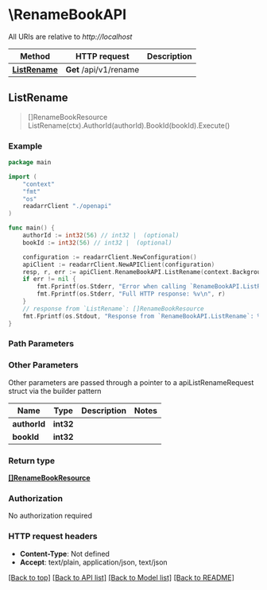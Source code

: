 # \RenameBookAPI

All URIs are relative to *http://localhost*

Method | HTTP request | Description
------------- | ------------- | -------------
[**ListRename**](RenameBookAPI.md#ListRename) | **Get** /api/v1/rename | 



## ListRename

> []RenameBookResource ListRename(ctx).AuthorId(authorId).BookId(bookId).Execute()



### Example

```go
package main

import (
    "context"
    "fmt"
    "os"
    readarrClient "./openapi"
)

func main() {
    authorId := int32(56) // int32 |  (optional)
    bookId := int32(56) // int32 |  (optional)

    configuration := readarrClient.NewConfiguration()
    apiClient := readarrClient.NewAPIClient(configuration)
    resp, r, err := apiClient.RenameBookAPI.ListRename(context.Background()).AuthorId(authorId).BookId(bookId).Execute()
    if err != nil {
        fmt.Fprintf(os.Stderr, "Error when calling `RenameBookAPI.ListRename``: %v\n", err)
        fmt.Fprintf(os.Stderr, "Full HTTP response: %v\n", r)
    }
    // response from `ListRename`: []RenameBookResource
    fmt.Fprintf(os.Stdout, "Response from `RenameBookAPI.ListRename`: %v\n", resp)
}
```

### Path Parameters



### Other Parameters

Other parameters are passed through a pointer to a apiListRenameRequest struct via the builder pattern


Name | Type | Description  | Notes
------------- | ------------- | ------------- | -------------
 **authorId** | **int32** |  | 
 **bookId** | **int32** |  | 

### Return type

[**[]RenameBookResource**](RenameBookResource.md)

### Authorization

No authorization required

### HTTP request headers

- **Content-Type**: Not defined
- **Accept**: text/plain, application/json, text/json

[[Back to top]](#) [[Back to API list]](../README.md#documentation-for-api-endpoints)
[[Back to Model list]](../README.md#documentation-for-models)
[[Back to README]](../README.md)

